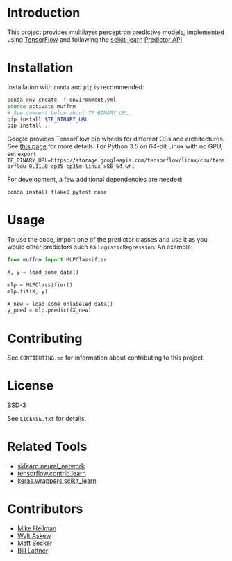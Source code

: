 # Introduction

This project provides multilayer perceptron predictive models, implemented
using [TensorFlow](https://www.tensorflow.org/) and following the 
[scikit-learn](http://scikit-learn.org)
[Predictor API](http://scikit-learn.org/stable/developers/contributing.html#apis-of-scikit-learn-objects).

# Installation

Installation with `conda` and `pip` is recommended:

```bash
conda env create -f environment.yml
source activate muffnn
# See comment below about TF_BINARY_URL.
pip install $TF_BINARY_URL
pip install .
```

Google provides TensorFlow pip wheels for different OSs and architectures.
See [this page](https://www.tensorflow.org/versions/r0.10/get_started/os_setup.html#pip-installation)
for more details.  For Python 3.5 on 64-bit Linux with no GPU, set
`export TF_BINARY_URL=https://storage.googleapis.com/tensorflow/linux/cpu/tensorflow-0.11.0-cp35-cp35m-linux_x86_64.whl`

For development, a few additional dependencies are needed:

```bash
conda install flake8 pytest nose
```

# Usage

To use the code, import one of the predictor classes and use it as you would
other predictors such as `LogisticRegression`. An example:

```python
from muffnn import MLPClassifier

X, y = load_some_data()

mlp = MLPClassifier()
mlp.fit(X, y)

X_new = load_some_unlabeled_data()
y_pred = mlp.predict(X_new)
```

# Contributing

See `CONTIBUTING.md` for information about contributing to this project.

# License

BSD-3

See `LICENSE.txt` for details.

# Related Tools

* [sklearn.neural_network](http://scikit-learn.org/dev/modules/classes.html#module-sklearn.neural_network)
* [tensorflow.contrib.learn](https://github.com/tensorflow/tensorflow/tree/r0.10/tensorflow/contrib/learn/python/learn)
* [keras.wrappers.scikit_learn](https://keras.io/scikit-learn-api/)

# Contributors

* [Mike Heilman](https://github.com/mheilman/)
* [Walt Askew](https://github.com/waltaskew/)
* [Matt Becker](https://github.com/beckermr/)
* [Bill Lattner](https://github.com/wlattner/)
